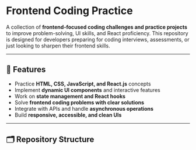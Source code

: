 # Frontend Coding Practice

A collection of **frontend-focused coding challenges and practice projects** to improve problem-solving, UI skills, and React proficiency. This repository is designed for developers preparing for coding interviews, assessments, or just looking to sharpen their frontend skills.

---

## 📌 Features

- Practice **HTML, CSS, JavaScript, and React.js** concepts  
- Implement **dynamic UI components** and interactive features  
- Work on **state management and React hooks**  
- Solve **frontend coding problems with clear solutions**  
- Integrate with APIs and handle **asynchronous operations**  
- Build **responsive, accessible, and clean UIs**  

---

## 🗂️ Repository Structure

